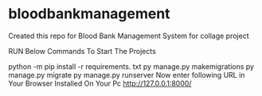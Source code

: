 # bloodbankmanagement
Created this repo for Blood Bank Management System for collage project 

RUN Below Commands To Start The Projects

python -m pip install -r requirements. txt
py manage.py makemigrations
py manage.py migrate
py manage.py runserver
Now enter following URL in Your Browser Installed On Your Pc
http://127.0.0.1:8000/